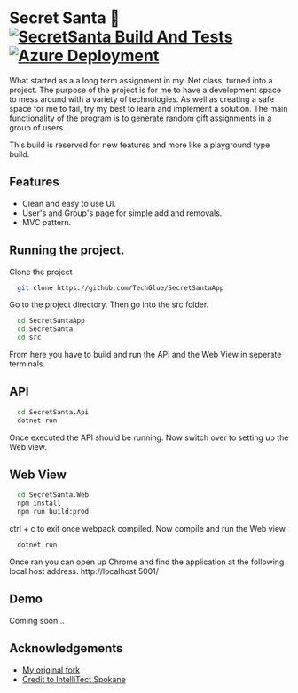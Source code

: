 
# Secret Santa 🎅 <br> [![SecretSanta Build And Tests](https://github.com/TechGlue/SecretSantaApp/actions/workflows/dotnet.yml/badge.svg?branch=master)](https://github.com/TechGlue/SecretSantaApp/actions/workflows/dotnet.yml) [![Azure Deployment](https://github.com/TechGlue/SecretSantaApp/actions/workflows/master_lgarcia29-secretsanta.yml/badge.svg)](https://github.com/TechGlue/SecretSantaApp/actions/workflows/master_lgarcia29-secretsanta.yml)


What started as a a long term assignment in my .Net class, turned into a project.
The purpose of the project is for me to have a development space to mess around with a variety of technologies. As well as creating a safe space for me to fail, try my best to learn and implement a solution.
The main functionality of the program is to generate random gift assignments in a group of users. 

This build is reserved for new features and more like a playground type build. 

## Features

- Clean and easy to use UI.
- User's and Group's page for simple add and removals.
- MVC pattern.

## Running the project.

Clone the project

```bash
  git clone https://github.com/TechGlue/SecretSantaApp
```

Go to the project directory. Then go into the src folder.

```bash
  cd SecretSantaApp
  cd SecretSanta
  cd src
```

From here you have to build and run the API and the Web View in seperate terminals.

## API

```bash
  cd SecretSanta.Api
  dotnet run 
```
Once executed the API should be running. Now switch over to setting up the Web view.

## Web View

```bash
  cd SecretSanta.Web
  npm install
  npm run build:prod
```
ctrl + c to exit once webpack compiled. Now compile and run the Web view. 

```bash
  dotnet run
```
Once ran you can open up Chrome and find the application at the following local host address. http://localhost:5001/

## Demo

Coming soon...

## Acknowledgements

 - [My original fork](https://github.com/TechGlue/EWU-CSCD379-2021-Spring)
 - [Credit to IntelliTect Spokane](https://github.com/IntelliTect-Samples/EWU-CSCD379-2021-Spring)

